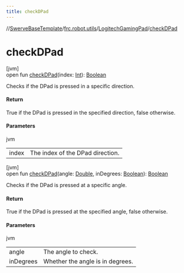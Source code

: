 ```yaml
---
title: checkDPad
---
```

//[SwerveBaseTemplate](../../../index.html)/[frc.robot.utils](../index.html)/[LogitechGamingPad](index.html)/[checkDPad](check-d-pad.html)



# checkDPad



[jvm]\
open fun [checkDPad](check-d-pad.html)(index: [Int](https://kotlinlang.org/api/latest/jvm/stdlib/kotlin/-int/index.html)): [Boolean](https://kotlinlang.org/api/latest/jvm/stdlib/kotlin/-boolean/index.html)



Checks if the DPad is pressed in a specific direction.



#### Return



True if the DPad is pressed in the specified direction, false otherwise.



#### Parameters


jvm

| | |
|---|---|
| index | The index of the DPad direction. |





[jvm]\
open fun [checkDPad](check-d-pad.html)(angle: [Double](https://kotlinlang.org/api/latest/jvm/stdlib/kotlin/-double/index.html), inDegrees: [Boolean](https://kotlinlang.org/api/latest/jvm/stdlib/kotlin/-boolean/index.html)): [Boolean](https://kotlinlang.org/api/latest/jvm/stdlib/kotlin/-boolean/index.html)



Checks if the DPad is pressed at a specific angle.



#### Return



True if the DPad is pressed at the specified angle, false otherwise.



#### Parameters


jvm

| | |
|---|---|
| angle | The angle to check. |
| inDegrees | Whether the angle is in degrees. |




